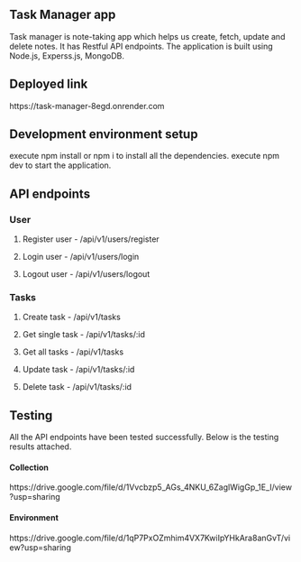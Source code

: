 <h2>Task Manager app</h2>
Task manager is note-taking app which helps us create, fetch, update and delete notes. It has Restful API endpoints. The application is built using Node.js, Experss.js, MongoDB.

<h2>Deployed link</h2>
https://task-manager-8egd.onrender.com

<h2>Development environment setup</h2>

execute npm install or npm i to install all the dependencies.
execute npm dev to start the application.

<h2>API endpoints</h2>
<h3>User</h3>

1. Register user - /api/v1/users/register

2. Login user - /api/v1/users/login

3. Logout user - /api/v1/users/logout

<h3>Tasks</h3>

1. Create task - /api/v1/tasks

2. Get single task - /api/v1/tasks/:id

3. Get all tasks - /api/v1/tasks

4. Update task - /api/v1/tasks/:id

5. Delete task - /api/v1/tasks/:id

<h2>Testing</h2>
All the API endpoints have been tested successfully. Below is the testing results attached.
<h4>Collection</h4>
https://drive.google.com/file/d/1Vvcbzp5_AGs_4NKU_6ZaglWigGp_1E_I/view?usp=sharing
<h4>Environment</h4>
https://drive.google.com/file/d/1qP7PxOZmhim4VX7KwiIpYHkAra8anGvT/view?usp=sharing
